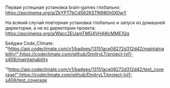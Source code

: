 Первая успешная установка brain-games глобально:
https://asciinema.org/a/ZkYPT7bCdS62KSTN980h0X0wY

На всякий случай повторная установка глобально и запуск из домашней директории, а не из директории проекта:
https://asciinema.org/a/Wacc2EUamTMG4VH4jKcMME1Qg

Бейджи Code_Climate:
"!https://api.codeclimate.com/v1/badges/13151ace08272d312d42/maintainability!":https://codeclimate.com/github/DmitryLT/project-lvl1-s408/maintainability

"!https://api.codeclimate.com/v1/badges/13151ace08272d312d42/test_coverage!":https://codeclimate.com/github/DmitryLT/project-lvl1-s408/test_coverage